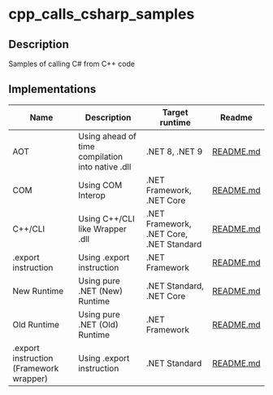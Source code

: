 # cpp_calls_csharp_samples

## Description

Samples of calling C# from C++ code

## Implementations

| Name                                    | Description                                      | Target runtime                           | Readme                                                 |
|-----------------------------------------|--------------------------------------------------|------------------------------------------|--------------------------------------------------------|
| AOT                                     | Using ahead of time compilation into native .dll | .NET 8, .NET 9                           | [README.md](./src/aot/README.md)                       |
| COM                                     | Using COM Interop                                | .NET Framework, .NET Core                | [README.md](./src/com/README.md)                       |
| C++/CLI                                 | Using C++/CLI like Wrapper .dll                  | .NET Framework, .NET Core, .NET Standard | [README.md](./src/cpp_cli/README.md)                   |
| .export instruction                     | Using .export instruction                        | .NET Framework                           | [README.md](./src/framework_export/README.md)          |
| New Runtime                             | Using pure .NET (New) Runtime                    | .NET Standard, .NET Core                 | [README.md](./src/new_runtime/README.md)               |
| Old Runtime                             | Using pure .NET (Old) Runtime                    | .NET Framework                           | [README.md](./src/old_runtime/README.md)               |
| .export instruction (Framework wrapper) | Using .export instruction                        | .NET Standard                            | [README.md](./src/standard_framework_export/README.md) |
